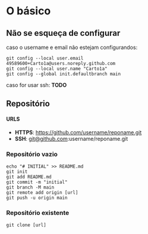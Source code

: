 # O básico
## Não se esqueça de configurar

caso o username e email não estejam configurandos:

```
git config --local user.email 49589600+Carto1a@users.noreply.github.com
git config --local user.name "Carto1a"
git config --global init.defaultbranch main
```

caso for usar ssh:
**TODO**
## Repositório

#### URLS
- **HTTPS**: https://github.com/username/reponame.git
- **SSH**: git@github.com:username/reponame.git

### Repositório vazio

```
echo "# INITIAL" >> README.md
git init
git add README.md
git commit -m "initial"
git branch -M main
git remote add origin [url]
git push -u origin main
```

### Repositório existente

```
git clone [url]
```

